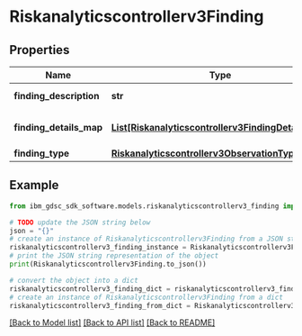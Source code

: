 # Riskanalyticscontrollerv3Finding


## Properties

Name | Type | Description | Notes
------------ | ------------- | ------------- | -------------
**finding_description** | **str** | Finding description. | [optional] 
**finding_details_map** | [**List[Riskanalyticscontrollerv3FindingDetailsMap]**](Riskanalyticscontrollerv3FindingDetailsMap.md) | Finding details - Optional. | [optional] 
**finding_type** | [**Riskanalyticscontrollerv3ObservationType**](Riskanalyticscontrollerv3ObservationType.md) |  | [optional] 

## Example

```python
from ibm_gdsc_sdk_software.models.riskanalyticscontrollerv3_finding import Riskanalyticscontrollerv3Finding

# TODO update the JSON string below
json = "{}"
# create an instance of Riskanalyticscontrollerv3Finding from a JSON string
riskanalyticscontrollerv3_finding_instance = Riskanalyticscontrollerv3Finding.from_json(json)
# print the JSON string representation of the object
print(Riskanalyticscontrollerv3Finding.to_json())

# convert the object into a dict
riskanalyticscontrollerv3_finding_dict = riskanalyticscontrollerv3_finding_instance.to_dict()
# create an instance of Riskanalyticscontrollerv3Finding from a dict
riskanalyticscontrollerv3_finding_from_dict = Riskanalyticscontrollerv3Finding.from_dict(riskanalyticscontrollerv3_finding_dict)
```
[[Back to Model list]](../README.md#documentation-for-models) [[Back to API list]](../README.md#documentation-for-api-endpoints) [[Back to README]](../README.md)


